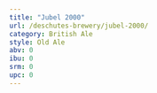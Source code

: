 ```yaml
---
title: "Jubel 2000"
url: /deschutes-brewery/jubel-2000/
category: British Ale
style: Old Ale
abv: 0
ibu: 0
srm: 0
upc: 0
---
```


